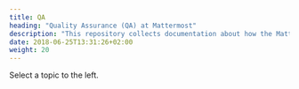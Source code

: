 ```yaml
---
title: QA
heading: "Quality Assurance (QA) at Mattermost"
description: "This repository collects documentation about how the Mattermost team approaches QA."
date: 2018-06-25T13:31:26+02:00
weight: 20
---
```


Select a topic to the left.
